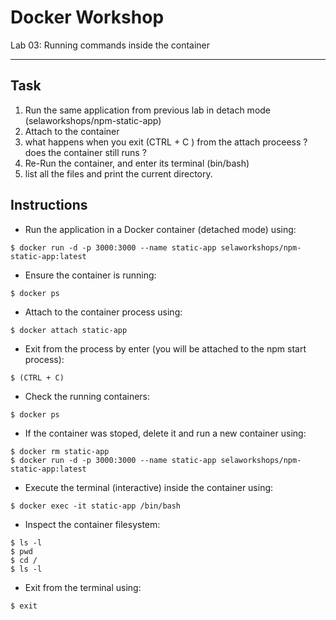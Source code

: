 # Docker Workshop
Lab 03: Running commands inside the container

---

## Task

1. Run the same application from previous lab in detach mode (selaworkshops/npm-static-app)
2. Attach to the container
3. what happens when you exit (CTRL + C ) from the attach proceess ? does the container still runs ?
4. Re-Run the container, and enter its terminal (bin/bash) 
5. list all the files and print the current directory.


## Instructions

 - Run the application in a Docker container (detached mode) using:
```
$ docker run -d -p 3000:3000 --name static-app selaworkshops/npm-static-app:latest
```

 - Ensure the container is running:
```
$ docker ps
```

 - Attach to the container process using:
```
$ docker attach static-app
```

 - Exit from the process by enter (you will be attached to the npm start process):
```
$ (CTRL + C)
```

 - Check the running containers:
```
$ docker ps
```

 - If the container was stoped, delete it and run a new container using:
```
$ docker rm static-app
$ docker run -d -p 3000:3000 --name static-app selaworkshops/npm-static-app:latest
```

 - Execute the terminal (interactive) inside the container using:
```
$ docker exec -it static-app /bin/bash
```

 - Inspect the container filesystem:
```
$ ls -l
$ pwd
$ cd /
$ ls -l
```

 - Exit from the terminal using:
```
$ exit
```
